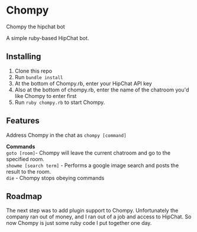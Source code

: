 # Chompy
Chompy the hipchat bot

A simple ruby-based HipChat bot.

## Installing
1. Clone this repo
2. Run `bundle install`
3. At the bottom of Chompy.rb, enter your HipChat API key
4. Also at the bottom of chompy.rb, enter the name of the chatroom you'd like Chompy to enter first
5. Run `ruby chompy.rb` to start Chompy.

## Features
Address Chompy in the chat as `chompy [command]`  

**Commands**  
`goto [room]`- Chompy will leave the current chatroom and go to the specified room.  
`showme [search term]` - Performs a google image search and posts the result to the room.  
`die` - Chompy stops obeying commands

## Roadmap
The next step was to add plugin support to Chompy. Unfortunately the company ran out of money, and I ran out of a job and access to HipChat.
So now Chompy is just some ruby code I put together one day.

